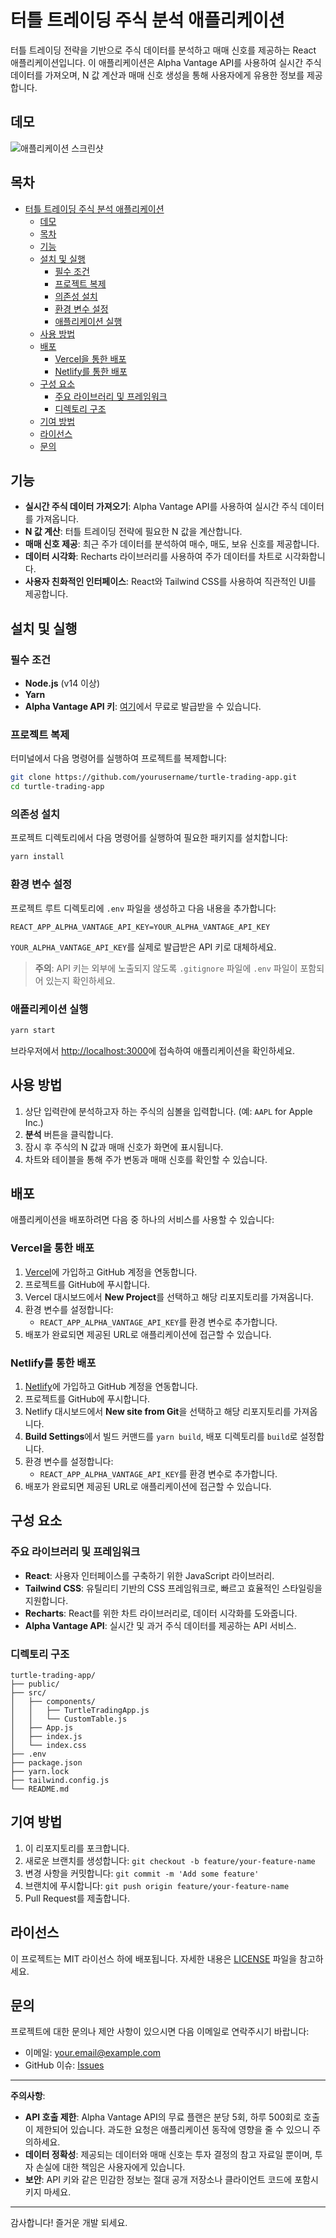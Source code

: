 # 터틀 트레이딩 주식 분석 애플리케이션

터틀 트레이딩 전략을 기반으로 주식 데이터를 분석하고 매매 신호를 제공하는 React 애플리케이션입니다. 이 애플리케이션은 Alpha Vantage API를 사용하여 실시간 주식 데이터를 가져오며, N 값 계산과 매매 신호 생성을 통해 사용자에게 유용한 정보를 제공합니다.

## 데모

![애플리케이션 스크린샷](./screenshot.png)

## 목차

- [터틀 트레이딩 주식 분석 애플리케이션](#터틀-트레이딩-주식-분석-애플리케이션)
  - [데모](#데모)
  - [목차](#목차)
  - [기능](#기능)
  - [설치 및 실행](#설치-및-실행)
    - [필수 조건](#필수-조건)
    - [프로젝트 복제](#프로젝트-복제)
    - [의존성 설치](#의존성-설치)
    - [환경 변수 설정](#환경-변수-설정)
    - [애플리케이션 실행](#애플리케이션-실행)
  - [사용 방법](#사용-방법)
  - [배포](#배포)
    - [Vercel을 통한 배포](#vercel을-통한-배포)
    - [Netlify를 통한 배포](#netlify를-통한-배포)
  - [구성 요소](#구성-요소)
    - [주요 라이브러리 및 프레임워크](#주요-라이브러리-및-프레임워크)
    - [디렉토리 구조](#디렉토리-구조)
  - [기여 방법](#기여-방법)
  - [라이선스](#라이선스)
  - [문의](#문의)

## 기능

- **실시간 주식 데이터 가져오기**: Alpha Vantage API를 사용하여 실시간 주식 데이터를 가져옵니다.
- **N 값 계산**: 터틀 트레이딩 전략에 필요한 N 값을 계산합니다.
- **매매 신호 제공**: 최근 주가 데이터를 분석하여 매수, 매도, 보유 신호를 제공합니다.
- **데이터 시각화**: Recharts 라이브러리를 사용하여 주가 데이터를 차트로 시각화합니다.
- **사용자 친화적인 인터페이스**: React와 Tailwind CSS를 사용하여 직관적인 UI를 제공합니다.

## 설치 및 실행

### 필수 조건

- **Node.js** (v14 이상)
- **Yarn**
- **Alpha Vantage API 키**: [여기](https://www.alphavantage.co/)에서 무료로 발급받을 수 있습니다.

### 프로젝트 복제

터미널에서 다음 명령어를 실행하여 프로젝트를 복제합니다:

```bash
git clone https://github.com/yourusername/turtle-trading-app.git
cd turtle-trading-app
```

### 의존성 설치

프로젝트 디렉토리에서 다음 명령어를 실행하여 필요한 패키지를 설치합니다:

```bash
yarn install
```

### 환경 변수 설정

프로젝트 루트 디렉토리에 `.env` 파일을 생성하고 다음 내용을 추가합니다:

```env
REACT_APP_ALPHA_VANTAGE_API_KEY=YOUR_ALPHA_VANTAGE_API_KEY
```

`YOUR_ALPHA_VANTAGE_API_KEY`를 실제로 발급받은 API 키로 대체하세요.

> **주의**: API 키는 외부에 노출되지 않도록 `.gitignore` 파일에 `.env` 파일이 포함되어 있는지 확인하세요.

### 애플리케이션 실행

```bash
yarn start
```

브라우저에서 [http://localhost:3000](http://localhost:3000)에 접속하여 애플리케이션을 확인하세요.

## 사용 방법

1. 상단 입력란에 분석하고자 하는 주식의 심볼을 입력합니다. (예: `AAPL` for Apple Inc.)
2. **분석** 버튼을 클릭합니다.
3. 잠시 후 주식의 N 값과 매매 신호가 화면에 표시됩니다.
4. 차트와 테이블을 통해 주가 변동과 매매 신호를 확인할 수 있습니다.

## 배포

애플리케이션을 배포하려면 다음 중 하나의 서비스를 사용할 수 있습니다:

### Vercel을 통한 배포

1. [Vercel](https://vercel.com/)에 가입하고 GitHub 계정을 연동합니다.
2. 프로젝트를 GitHub에 푸시합니다.
3. Vercel 대시보드에서 **New Project**를 선택하고 해당 리포지토리를 가져옵니다.
4. 환경 변수를 설정합니다:
   - `REACT_APP_ALPHA_VANTAGE_API_KEY`를 환경 변수로 추가합니다.
5. 배포가 완료되면 제공된 URL로 애플리케이션에 접근할 수 있습니다.

### Netlify를 통한 배포

1. [Netlify](https://www.netlify.com/)에 가입하고 GitHub 계정을 연동합니다.
2. 프로젝트를 GitHub에 푸시합니다.
3. Netlify 대시보드에서 **New site from Git**을 선택하고 해당 리포지토리를 가져옵니다.
4. **Build Settings**에서 빌드 커맨드를 `yarn build`, 배포 디렉토리를 `build`로 설정합니다.
5. 환경 변수를 설정합니다:
   - `REACT_APP_ALPHA_VANTAGE_API_KEY`를 환경 변수로 추가합니다.
6. 배포가 완료되면 제공된 URL로 애플리케이션에 접근할 수 있습니다.

## 구성 요소

### 주요 라이브러리 및 프레임워크

- **React**: 사용자 인터페이스를 구축하기 위한 JavaScript 라이브러리.
- **Tailwind CSS**: 유틸리티 기반의 CSS 프레임워크로, 빠르고 효율적인 스타일링을 지원합니다.
- **Recharts**: React를 위한 차트 라이브러리로, 데이터 시각화를 도와줍니다.
- **Alpha Vantage API**: 실시간 및 과거 주식 데이터를 제공하는 API 서비스.

### 디렉토리 구조

```
turtle-trading-app/
├── public/
├── src/
│   ├── components/
│   │   ├── TurtleTradingApp.js
│   │   └── CustomTable.js
│   ├── App.js
│   ├── index.js
│   └── index.css
├── .env
├── package.json
├── yarn.lock
├── tailwind.config.js
└── README.md
```

## 기여 방법

1. 이 리포지토리를 포크합니다.
2. 새로운 브랜치를 생성합니다: `git checkout -b feature/your-feature-name`
3. 변경 사항을 커밋합니다: `git commit -m 'Add some feature'`
4. 브랜치에 푸시합니다: `git push origin feature/your-feature-name`
5. Pull Request를 제출합니다.

## 라이선스

이 프로젝트는 MIT 라이선스 하에 배포됩니다. 자세한 내용은 [LICENSE](./LICENSE) 파일을 참고하세요.

## 문의

프로젝트에 대한 문의나 제안 사항이 있으시면 다음 이메일로 연락주시기 바랍니다:

- 이메일: [your.email@example.com](mailto:your.email@example.com)
- GitHub 이슈: [Issues](https://github.com/yourusername/turtle-trading-app/issues)

---

**주의사항**:

- **API 호출 제한**: Alpha Vantage API의 무료 플랜은 분당 5회, 하루 500회로 호출이 제한되어 있습니다. 과도한 요청은 애플리케이션 동작에 영향을 줄 수 있으니 주의하세요.
- **데이터 정확성**: 제공되는 데이터와 매매 신호는 투자 결정의 참고 자료일 뿐이며, 투자 손실에 대한 책임은 사용자에게 있습니다.
- **보안**: API 키와 같은 민감한 정보는 절대 공개 저장소나 클라이언트 코드에 포함시키지 마세요.

---

감사합니다! 즐거운 개발 되세요.